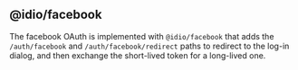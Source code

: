 ## @idio/facebook

The facebook OAuth is implemented with `@idio/facebook` that adds the `/auth/facebook` and `/auth/facebook/redirect` paths to redirect to the log-in dialog, and then exchange the short-lived token for a long-lived one.
